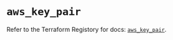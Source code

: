 # `aws_key_pair`

Refer to the Terraform Registory for docs: [`aws_key_pair`](https://registry.terraform.io/providers/hashicorp/aws/5.7.0/docs/resources/key_pair).

